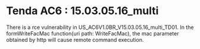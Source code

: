 # Tenda AC6 : 15.03.05.16_multi
There is a rce vulnerability in US_AC6V1.0BR_V15.03.05.16_multi_TD01. In the formWriteFacMac function(uri path: WriteFacMac), the mac parameter obtained by http will cause remote command execution.






